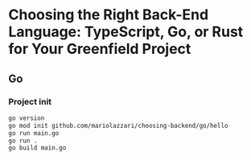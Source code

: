 # Choosing the Right Back-End Language: TypeScript, Go, or Rust for Your Greenfield Project

## Go

### Project init

```sh
go version
go mod init github.com/mariolazzari/choosing-backend/go/hello
go run main.go
go run .
go build main.go
```
